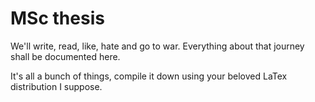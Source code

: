 MSc thesis
===================

We'll write, read, like, hate and go to war. Everything about that journey shall be documented here.

It's all a bunch of things, compile it down using your beloved LaTex distribution I suppose.
